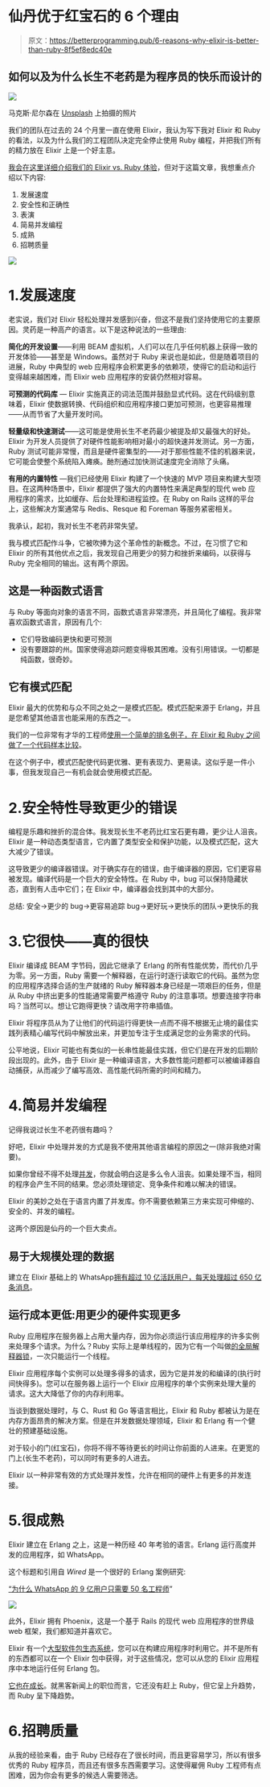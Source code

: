 # 仙丹优于红宝石的 6 个理由

> 原文：<https://betterprogramming.pub/6-reasons-why-elixir-is-better-than-ruby-8f5ef8edc40e>

## 如何以及为什么长生不老药是为程序员的快乐而设计的

![](img/3595bf2558f3ab85249145f68d0439a1.png)

马克斯·尼尔森在 [Unsplash](https://unsplash.com?utm_source=medium&utm_medium=referral) 上拍摄的照片

我们的团队在过去的 24 个月里一直在使用 Elixir，我认为写下我对 Elixir 和 Ruby 的看法，以及为什么我们的工程团队决定完全停止使用 Ruby 编程，并把我们所有的精力放在 Elixir 上是一个好主意。

[我会在这里详细介绍我们的 Elixir vs. Ruby 体验](https://foxbox.com/blog/elixir-vs-ruby/)，但对于这篇文章，我想重点介绍以下内容:

1.  发展速度
2.  安全性和正确性
3.  表演
4.  简易并发编程
5.  成熟
6.  招聘质量

![](img/906d686eff92cbc4ca73539ee2576dd6.png)

# 1.发展速度

老实说，我们对 Elixir 轻松处理并发感到兴奋，但这不是我们坚持使用它的主要原因。灵药是一种高产的语言。以下是这种说法的一些理由:

**简化的开发设置**——利用 BEAM 虚拟机，人们可以在几乎任何机器上获得一致的开发体验——甚至是 Windows。虽然对于 Ruby 来说也是如此，但是随着项目的进展，Ruby 中典型的 web 应用程序会积累更多的依赖项，使得它的启动和运行变得越来越困难，而 Elixir web 应用程序的安装仍然相对容易。

**可预测的代码库** — Elixir 实施真正的词法范围并鼓励显式代码。这在代码级别意味着，Elixir 使数据转换、代码组织和应用程序接口更加可预测，也更容易推理——从而节省了大量开发时间。

**轻量级和快速测试**——这可能是使用长生不老药最少被提及却又最强大的好处。Elixir 为开发人员提供了对硬件性能影响相对最小的超快速并发测试。另一方面，Ruby 测试可能非常慢，而且是硬件密集型的——对于那些性能不佳的机器来说，它可能会使整个系统陷入瘫痪。酏剂通过加快测试速度完全消除了头痛。

**有用的内置特性** —我们已经使用 Elixir 构建了一个快速的 MVP 项目来构建大型项目。在这两种场景中，Elixir 都提供了强大的内置特性来满足典型的现代 web 应用程序的需求，比如缓存、后台处理和进程监控。在 Ruby on Rails 这样的平台上，这些解决方案通常与 Redis、Resque 和 Foreman 等服务紧密相关。

我承认，起初，我对长生不老药非常失望。

我与模式匹配作斗争，它被吹捧为这个革命性的新概念。不过，在习惯了它和 Elixir 的所有其他优点之后，我发现自己用更少的努力和挫折来编码，以获得与 Ruby 完全相同的输出。这有两个原因。

## 这是一种函数式语言

与 Ruby 等面向对象的语言不同，函数式语言非常漂亮，并且简化了编程。我非常喜欢函数式语言，原因有几个:

*   它们导致编码更快和更可预测
*   没有要跟踪的州。国家使得追踪问题变得极其困难。没有引用错误。一切都是纯函数，很奇妙。

## 它有模式匹配

Elixir 最大的优势和与众不同之处之一是模式匹配。模式匹配来源于 Erlang，并且是您希望其他语言也能采用的东西之一。

我们的一位非常有才华的工程师[使用一个简单的排名例子，在 Elixir 和 Ruby 之间做了一个代码样本比较](https://gist.github.com/fschuindt/d1174ac8f490bfdef8abf9629fa8ecaf)。

在这个例子中，模式匹配使代码更优雅、更有表现力、更易读。这似乎是一件小事，但我发现自己一有机会就会使用模式匹配。

# 2.安全特性导致更少的错误

编程是乐趣和挫折的混合体。我发现长生不老药比红宝石更有趣，更少让人沮丧。Elixir 是一种动态类型语言，它内置了类型安全和保护功能，以及模式匹配，这大大减少了错误。

这导致更少的编译器错误。对于确实存在的错误，由于编译器的原因，它们更容易被发现。编译代码是一个巨大的安全特性。在 Ruby 中，bug 可以保持隐藏状态，直到有人击中它们；在 Elixir 中，编译器会找到其中的大部分。

总结:
安全→更少的 bug→更容易追踪 bug→更好玩→更快乐的团队→更快乐的我

# 3.它很快——真的很快

Elixir 编译成 BEAM 字节码，因此它继承了 Erlang 的所有性能优势，而代价几乎为零。另一方面，Ruby 需要一个解释器，在运行时逐行读取它的代码。虽然为您的应用程序选择合适的生产就绪的 Ruby 解释器本身已经是一项艰巨的任务，但是从 Ruby 中挤出更多的性能通常需要严格遵守 Ruby 的注意事项。想要连接字符串吗？当然可以。想让它跑得更快？请改用字符串插值。

Elixir 将程序员从为了让他们的代码运行得更快一点而不得不根据无止境的最佳实践列表精心编写代码中解放出来，并更加专注于生成满足您的业务需求的代码。

公平地说，Elixir 可能也有类似的一长串性能最佳实践，但它们是在开发的后期阶段出现的。此外，由于 Elixir 是一种编译语言，大多数性能问题都可以被编译器自动捕获，从而减少了编写高效、高性能代码所需的时间和精力。

# 4.简易并发编程

记得我说过长生不老药很有趣吗？

好吧，Elixir 中处理并发的方式是我不使用其他语言编程的原因之一(除非我绝对需要)。

如果你曾经不得不处理[并发](https://web.mit.edu/6.005/www/fa14/classes/17-concurrency/)，你就会明白这是多么令人沮丧。如果处理不当，相同的程序会产生不同的结果。您必须处理锁定、竞争条件和难以解决的错误。

Elixir 的美妙之处在于语言内置了并发库。你不需要依赖第三方来实现可伸缩的、安全的、并发的编程。

这两个原因是仙丹的一个巨大卖点。

## 易于大规模处理的数据

建立在 Elixir 基础上的 WhatsApp[拥有超过 10 亿活跃用户，每天处理超过 650 亿条消息](https://www.cnet.com/news/whatsapp-65-billion-messages-sent-each-day-and-more-than-2-billion-minutes-of-calls/)。

## 运行成本更低:用更少的硬件实现更多

Ruby 应用程序在服务器上占用大量内存，因为你必须运行该应用程序的许多实例来处理多个请求。为什么？Ruby 实际上是单线程的，因为它有一个叫做[的全局解释器锁](https://realpython.com/python-gil/)，一次只能运行一个线程。

Elixir 应用程序每个实例可以处理多得多的请求，因为它是并发的和编译的(执行时间快得多)。您可以在服务器上运行一个 Elixir 应用程序的单个实例来处理大量的请求。这大大降低了你的内存利用率。

当谈到数据处理时，与 C、Rust 和 Go 等语言相比，Elixir 和 Ruby 都被认为是在内存方面昂贵的解决方案。但是在并发数据处理领域，Elixir 和 Erlang 有一个健壮的预建基础设施。

对于较小的门(红宝石)，你将不得不等待更长的时间让你前面的人进来。在更宽的门上(长生不老药)，可以同时有更多的人进去。

Elixir 以一种非常有效的方式处理并发性，允许在相同的硬件上有更多的并发连接。

# 5.很成熟

Elixir 建立在 Erlang 之上，这是一种历经 40 年考验的语言。Erlang 运行高度并发的应用程序，如 WhatsApp。

这个标题和引用自 *Wired* 是一个很好的 Erlang 案例研究:

[“为什么 WhatsApp 的 9 亿用户只需要 50 名工程师](https://www.wired.com/2015/09/whatsapp-serves-900-million-users-50-engineers/)”

![](img/aa34ffa3433136f18143150906dc0a40.png)

此外，Elixir 拥有 Phoenix，这是一个基于 Rails 的现代 web 应用程序的世界级 web 框架，我们都知道并喜欢它。

Elixir 有一个[大型软件包生态系统](https://hex.pm/packages)，您可以在构建应用程序时利用它。并不是所有的东西都可以在一个 Elixir 包中获得，对于这些情况，您可以从您的 Elixir 应用程序中本地运行任何 Erlang 包。

[它也在成长](https://www.hntrends.com/2019/oct-no-sign-of-react-falling-back.html?compare=Ruby&compare=Elixir&compare=&compare=)。就黑客新闻上的职位而言，它还没有赶上 Ruby，但它呈上升趋势，而 Ruby 呈下降趋势。

# 6.招聘质量

从我的经验来看，由于 Ruby 已经存在了很长时间，而且更容易学习，所以有很多优秀的 Ruby 程序员，而且还有很多东西需要学习。这使得雇佣 Ruby 工程师有点困难，因为你会有更多的候选人需要筛选。